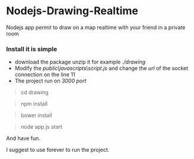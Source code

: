 # Nodejs-Drawing-Realtime
Nodejs app permit to draw on a map realtime with your friend in a private room

### Install it is simple
- download the package unzip it for example *./drawing*
- Modify the *public\javascripts\script.js* and change the *url* of the socket connection on the line 11
- The project run on *3000 port*

> cd drawing

> npm install

> bower install

> node app.js start

And have fun.

I suggest to use forever to run the project.
